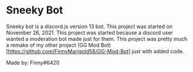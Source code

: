 # Sneeky Bot
Sneeky bot is a discord.js version 13 bot. This project was started on November 26, 2021. This project was started because a discord user wanted a moderation bot made just for them. This project was pretty much a remake of my other project (GG Mod Bot)[https://github.com/FinnyMarigold58/GG-Mod-Bot] just with added code.

Made by: Finny#6420
